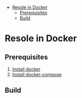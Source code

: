 - [Resole in Docker](#resole-in-docker)
  - [Prerequisites](#prerequisites)
  - [Build](#build)
# Resole in Docker
## Prerequisites
1. [Install docker]
2. [Install docker-compose]

## Build

[install docker-compose]: https://docs.docker.com/compose/install/
[install docker]: https://docs.docker.com/v17.09/engine/installation/
